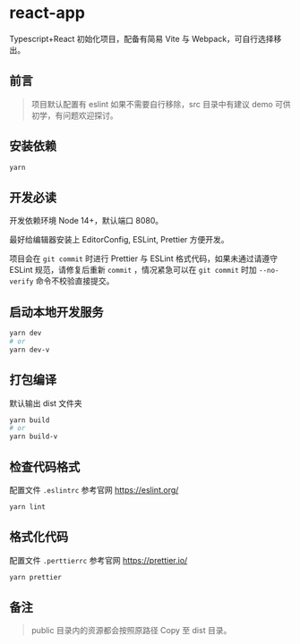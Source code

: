 # react-app

Typescript+React 初始化项目，配备有简易 Vite 与 Webpack，可自行选择移出。

## 前言

> 项目默认配置有 eslint 如果不需要自行移除，src 目录中有建议 demo 可供初学，有问题欢迎探讨。

## 安装依赖

```bash
yarn
```

## 开发必读

开发依赖环境 Node 14+，默认端口 8080。

最好给编辑器安装上 EditorConfig, ESLint, Prettier 方便开发。

项目会在 `git commit` 时进行 Prettier 与 ESLint 格式代码，如果未通过请遵守 ESLint 规范，请修复后重新 `commit` ，情况紧急可以在 `git commit` 时加 `--no-verify` 命令不校验直接提交。

## 启动本地开发服务

```bash
yarn dev
# or
yarn dev-v
```

## 打包编译

默认输出 dist 文件夹

```bash
yarn build
# or
yarn build-v
```

## 检查代码格式

配置文件 `.eslintrc` 参考官网 https://eslint.org/

```bash
yarn lint
```

## 格式化代码

配置文件 `.perttierrc` 参考官网 https://prettier.io/

```bash
yarn prettier
```

## 备注

> public 目录内的资源都会按照原路径 Copy 至 dist 目录。
